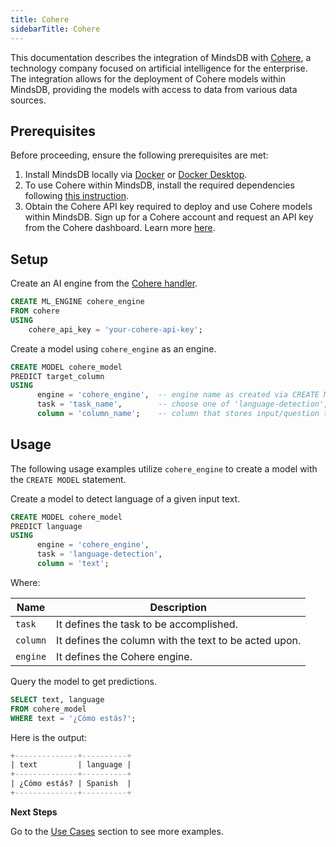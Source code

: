 ```yaml
---
title: Cohere
sidebarTitle: Cohere
---
```


This documentation describes the integration of MindsDB with [Cohere](https://cohere.com/), a technology company focused on artificial intelligence for the enterprise.
The integration allows for the deployment of Cohere models within MindsDB, providing the models with access to data from various data sources.

## Prerequisites

Before proceeding, ensure the following prerequisites are met:

1. Install MindsDB locally via [Docker](https://docs.mindsdb.com/setup/self-hosted/docker) or [Docker Desktop](https://docs.mindsdb.com/setup/self-hosted/docker-desktop).
2. To use Cohere within MindsDB, install the required dependencies following [this instruction](https://docs.mindsdb.com/setup/self-hosted/docker#install-dependencies).
3. Obtain the Cohere API key required to deploy and use Cohere models within MindsDB. Sign up for a Cohere account and request an API key from the Cohere dashboard. Learn more [here](https://cohere.com/pricing).

## Setup

Create an AI engine from the [Cohere handler](https://github.com/mindsdb/mindsdb/tree/main/mindsdb/integrations/handlers/cohere_handler).

```sql
CREATE ML_ENGINE cohere_engine
FROM cohere
USING
    cohere_api_key = 'your-cohere-api-key';
```

Create a model using `cohere_engine` as an engine.

```sql
CREATE MODEL cohere_model
PREDICT target_column
USING
      engine = 'cohere_engine',  -- engine name as created via CREATE ML_ENGINE
      task = 'task_name',        -- choose one of 'language-detection', 'text-summarization', 'text-generation'
      column = 'column_name';    -- column that stores input/question to the model
```

## Usage

The following usage examples utilize `cohere_engine` to create a model with the `CREATE MODEL` statement.

Create a model to detect language of a given input text.

```sql
CREATE MODEL cohere_model
PREDICT language
USING
      engine = 'cohere_engine',
      task = 'language-detection',
      column = 'text';
```

Where:

| Name              | Description                                                            |
|-------------------|------------------------------------------------------------------------|
| `task`            | It defines the task to be accomplished.                                |
| `column`          | It defines the column with the text to be acted upon.                  |
| `engine`          | It defines the Cohere engine.                                          |

Query the model to get predictions.

```sql
SELECT text, language
FROM cohere_model
WHERE text = '¿Cómo estás?';
```

Here is the output:

```sql
+--------------+----------+
| text         | language |
+--------------+----------+
| ¿Cómo estás? | Spanish  |
+--------------+----------+
```

<Tip>

**Next Steps**

Go to the [Use Cases](https://docs.mindsdb.com/use-cases/overview) section to see more examples.
</Tip>
